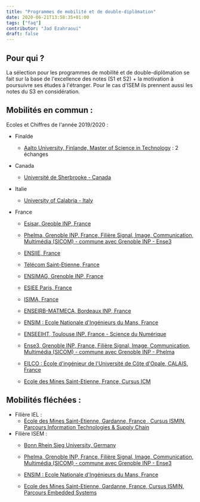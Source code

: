 ```yaml
---
title: "Programmes de mobilité et de double-diplômation"
date: 2020-06-21T13:58:35+01:00
tags: ["faq"]
contributor: "Jad Ezahraoui"
draft: false
---
```


## Pour qui ?

La sélection pour les programmes de mobilité et de double-diplômation se fait sur la base de l'excellence des notes (S1 et S2) + la motivation à poursuivre ses études à l'étranger. Pour le cas d'ISEM ils prennent aussi les notes du S3 en considération.

## Mobilités en commun : 

Ecoles et Chiffres de l'année 2019/2020 :

* Finalde 
    * [Aalto University, Finlande, Master of Science in Technology](https://www.aalto.fi/en) : 2 échanges

* Canada
    * [Université de Sherbrooke - Canada](https://www.usherbrooke.ca/international/fr/etudiants-internationaux/) 

* Italie
    * [University of Calabria - Italy](https://www.unical.it/portale/international/francese/) 

* France
    * [Esisar, Greoble INP, France](https://esisar.grenoble-inp.fr/fr/formation/cycle-ingenieur-1) 

    * [Phelma, Grenoble INP, France, Filière Signal, Image, Communication, Multimédia (SICOM) - commune avec Grenoble INP - Ense3](https://phelma.grenoble-inp.fr/fr/formation/ingenieur-de-grenoble-inp-phelma-filiere-signal-image-communication-multimedia-sicom) 

    * [ENSIIE, France](https://www.ensiie.fr/missions/venir/) 

    * [Télécom Saint-Etienne, France](https://www.telecom-st-etienne.fr/international/venir-etudier-a-telecom-saint-etienne/) 

    * [ENSIMAG, Grenoble INP, France](https://ensimag.grenoble-inp.fr/fr/international/venir-a-l-ensimag) 

    * [ESIEE Paris, France](https://www.esiee.fr/fr/international/accueil-etudiants-en-echanges) 

    * [ISIMA, France](https://www.isima.fr/ingénieur-isima/) 

    * [ENSEIRB-MATMECA, Bordeaux INP, France](https://esisar.grenoble-inp.fr/fr/formation/cycle-ingenieur-1) 

    * [ENSIM : Ecole Nationale d'Ingénieurs du Mans, France](http://ensim.univ-lemans.fr/fr/formations/specialite-informatique.html) 

    * [ENSEEIHT, Toulouse INP, France - Science du Numérique](http://www.enseeiht.fr/fr/formation/formation-ingenieur/departement-sn.html) 

    * [Ense3, Grenoble INP, France, Filière Signal, Image, Communication, Multimédia (SICOM) - commune avec Grenoble INP - Phelma](https://ense3.grenoble-inp.fr/fr/formation/ingenieur-de-grenoble-inp-ense3-filiere-signal-image-communication-multimedia-sicom) 

    * [EILCO : École d'ingénieur de l'Université de Côte d'Opale, CALAIS, France](https://www.eilco-ulco.fr/cycle-ingenieur-informatique/) 

    * [Ecole des Mines Saint-Etienne, France, Cursus ICM](https://www.mines-stetienne.fr) 

## Mobilités fléchées :

* Filière IEL : 
    * [Ecole des Mines Saint-Etienne, Gardanne, France , Cursus ISMIN, Parcours Information Technologies & Supply Chain](https://www.mines-stetienne.fr) 
* Filière ISEM :
    * [Bonn Rhein Sieg University, Germany](https://www.h-brs.de/en/international-courses-study) 

    * [Phelma, Grenoble INP, France, Filière Signal, Image, Communication, Multimédia (SICOM) - commune avec Grenoble INP - Ense3](https://phelma.grenoble-inp.fr/fr/formation/ingenieur-de-grenoble-inp-phelma-filiere-signal-image-communication-multimedia-sicom#page-presentation) 

    * [ENSIM : Ecole Nationale d'Ingénieurs du Mans, France](http://ensim.univ-lemans.fr/fr/formations/specialite-informatique.html) 
    
    * [Ecole des Mines Saint-Etienne, Gardanne, France, Cursus ISMIN, Parcours Embedded Systems](https://www.mines-stetienne.fr) 
    